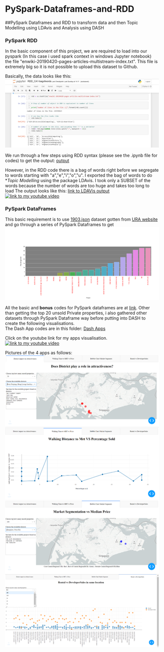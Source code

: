# PySpark-Dataframes-and-RDD
##PySpark Dataframes and RDD to transform data and then Topic Modelling using LDAvis and Analysis using DASH

### PySpark RDD
In the basic component of this project, we are required to load into our pyspark (In this case i used spark context in windows Jupyter notebook)
the file "enwiki-20190420-pages-articles-multistream-index.txt". This file is extremely big so it is not possible to upload this dataset to Github.

Basically, the data looks like this:  
![Rough Idea of Data, take 2 lines](https://github.com/cjy93/PySpark-Dataframes-and-RDD/blob/master/RDD/HowTheInputFileLooksLIke.PNG)  

We run through a few steps using RDD syntax (please see the .ipynb file for codes) to get the output:
[output](https://github.com/cjy93/PySpark-Dataframes-and-RDD/blob/master/RDD/rdd_output_new.txt)

However, in the RDD code there is a bag of words right before we segregate to words starting with "a","e","i","o","u". I exported the bag of words
to do **Topic Modelling* using the package LDAvis. I took only a SUBSET of the words because the number of words are too huge and takes too long to load
The output looks like this: [link to LDAVis output](https://github.com/cjy93/PySpark-Dataframes-and-RDD/blob/master/RDD/lda1.html)
[![link to my youtube video](http://img.youtube.com/vi/157-qvFV6fg/0.jpg)](http://www.youtube.com/watch?v=157-qvFV6fg)


### PySpark DataFrames
This basic requirement is to use [1903.json](https://github.com/cjy93/PySpark-Dataframes-and-RDD/blob/master/DataFrames/1903.json) dataset gotten from
[URA website](https://www.ura.gov.sg/maps/api/#private-residential-property) and go through a series of PySpark Dataframes to get 
![Top 20 unsold Private residential units](https://github.com/cjy93/PySpark-Dataframes-and-RDD/blob/master/DataFrames/top_20_unsold_private_Properties.png)

All the basic and **bonus** codes for PySpark dataframes are at [link](https://github.com/cjy93/PySpark-Dataframes-and-RDD/tree/master/DataFrames). Other than getting the top
20 unsold Private properties, i also gathered other datasets through PySpark Dataframe way before putting into DASH to create the following visualisations.  
The Dash App codes are in this folder: [Dash Apps](https://github.com/cjy93/PySpark-Dataframes-and-RDD/tree/master/DataFrames/createdData)  

Click on the youtube link for my apps visualisation.  
[![link to my youtube video](http://img.youtube.com/vi/gXq5b1p1sso/0.jpg)](http://www.youtube.com/watch?v=gXq5b1p1sso)  

Pictures of the 4 apps as follows:
![app 1](https://github.com/cjy93/PySpark-Dataframes-and-RDD/blob/master/DataFrames/createdData/app1.PNG)  
![app 2](https://github.com/cjy93/PySpark-Dataframes-and-RDD/blob/master/DataFrames/createdData/app2.PNG)  
![app 3](https://github.com/cjy93/PySpark-Dataframes-and-RDD/blob/master/DataFrames/createdData/app3.PNG)  
![app 4](https://github.com/cjy93/PySpark-Dataframes-and-RDD/blob/master/DataFrames/createdData/app4.PNG)
